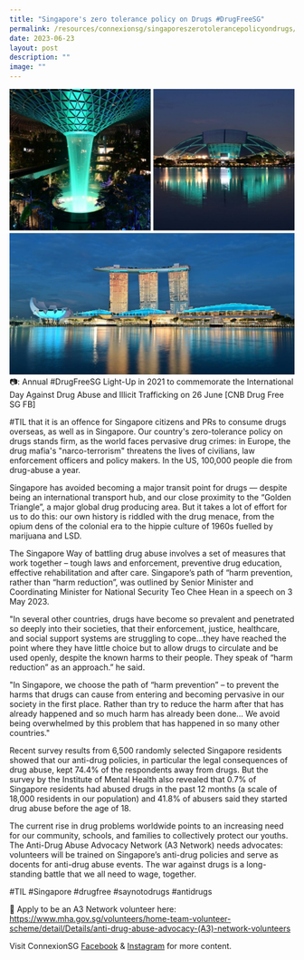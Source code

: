 ```yaml
---
title: "Singapore's zero tolerance policy on Drugs #DrugFreeSG"
permalink: /resources/connexionsg/singaporeszerotolerancepolicyondrugs/
date: 2023-06-23
layout: post
description: ""
image: ""
---
```

![](/images/connexionsg/2023/anti%20drug%20campaign.jpg)
📷: Annual #DrugFreeSG Light-Up in 2021 to commemorate the International Day Against Drug Abuse and Illicit Trafficking on 26 June [CNB Drug Free SG FB]

#TIL that it is an offence for Singapore citizens and PRs to consume drugs overseas, as well as in Singapore. Our country's zero-tolerance policy on drugs stands firm, as the world faces pervasive drug crimes: in Europe, the drug mafia's "narco-terrorism" threatens the lives of civilians, law enforcement officers and policy makers. In the US, 100,000 people die from drug-abuse a year.

Singapore has avoided becoming a major transit point for drugs — despite being an international transport hub, and our close proximity to the “Golden Triangle”, a major global drug producing area. But it takes a lot of effort for us to do this: our own history is riddled with the drug menace, from the opium dens of the colonial era to the hippie culture of 1960s fuelled by marijuana and LSD.

The Singapore Way of battling drug abuse involves a set of measures that work together – tough laws and enforcement, preventive drug education, effective rehabilitation and after care. Singapore’s path of “harm prevention, rather than “harm reduction”, was outlined by Senior Minister and Coordinating Minister for National Security Teo Chee Hean in a speech on 3 May 2023.

"In several other countries, drugs have become so prevalent and penetrated so deeply into their societies, that their enforcement, justice, healthcare, and social support systems are struggling to cope...they have reached the point where they have little choice but to allow drugs to circulate and be used openly, despite the known harms to their people. They speak of “harm reduction” as an approach.” he said.

"In Singapore, we choose the path of “harm prevention” – to prevent the harms that drugs can cause from entering and becoming pervasive in our society in the first place. Rather than try to reduce the harm after that has already happened and so much harm has already been done... We avoid being overwhelmed by this problem that has happened in so many other countries."

Recent survey results from 6,500 randomly selected Singapore residents showed that our anti-drug policies, in particular the legal consequences of drug abuse, kept 74.4% of the respondents away from drugs. But the survey by the Institute of Mental Health also revealed that 0.7% of Singapore residents had abused drugs in the past 12 months (a scale of 18,000 residents in our population) and 41.8% of abusers said they started drug abuse before the age of 18.

The current rise in drug problems worldwide points to an increasing need for our community, schools, and families to collectively protect our youths. The Anti-Drug Abuse Advocacy Network (A3 Network) needs advocates: volunteers will be trained on Singapore’s anti-drug policies and serve as docents for anti-drug abuse events. The war against drugs is a long-standing battle that we all need to wage, together.

#TIL #Singapore #drugfree #saynotodrugs #antidrugs

📎 Apply to be an A3 Network volunteer here: 
https://www.mha.gov.sg/volunteers/home-team-volunteer-scheme/detail/Details/anti-drug-abuse-advocacy-(A3)-network-volunteers

Visit ConnexionSG [Facebook](https://www.facebook.com/ConnexionSG) & [Instagram](https://www.instagram.com/connexionsg/) for more content.